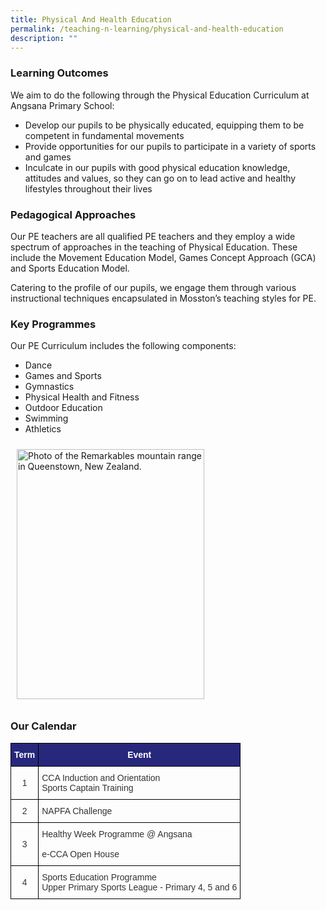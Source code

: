 ```yaml
---
title: Physical And Health Education
permalink: /teaching-n-learning/physical-and-health-education
description: ""
---
```

### Learning Outcomes

  
We aim to do the following through the Physical Education Curriculum at Angsana Primary School:  

*   Develop our pupils to be physically educated, equipping them to be competent in fundamental movements
*   Provide opportunities for our pupils to participate in a variety of sports and games
*   Inculcate in our pupils with good physical education knowledge, attitudes and values, so they can go on to lead active and healthy lifestyles throughout their lives

### Pedagogical Approaches  

Our PE teachers are all qualified PE teachers and they employ a wide spectrum of approaches in the teaching of Physical Education. These include the Movement Education Model, Games Concept Approach (GCA) and Sports Education Model.

Catering to the profile of our pupils, we engage them through various instructional techniques encapsulated in Mosston’s teaching styles for PE.&nbsp;

### Key Programmes

  
Our PE Curriculum includes the following components:  

*   Dance
*   Games and Sports
*   Gymnastics
*   Physical Health and Fitness
*   Outdoor Education
*   Swimming
*   Athletics&nbsp;

<!-- Codes by HTML.am -->

<!-- CSS Code -->
<style type="text/css">
img.GeneratedImage {
width:300px;height:400px;margin:10px;border-width:0px;border-color:#000000;border-style:solid;
}
</style>

<!-- HTML Code -->
<img class="GeneratedImage" alt="Photo of the Remarkables mountain range in Queenstown, New Zealand." src="https://angsanapri.moe.edu.sg/qql/slot/u167/academic_programmes/pe/PE%20Pictures%20Modified.PNG">


### Our Calendar  

<style type="text/css">
.tg  {border-collapse:collapse;border-spacing:0;}
.tg td{border-color:black;border-style:solid;border-width:1px;font-family:Arial, sans-serif;font-size:14px;
  overflow:hidden;padding:10px 5px;word-break:normal;}
.tg th{border-color:black;border-style:solid;border-width:1px;font-family:Arial, sans-serif;font-size:14px;
  font-weight:normal;overflow:hidden;padding:10px 5px;word-break:normal;}
.tg .tg-yxec{color:#333;text-align:center;vertical-align:middle}
.tg .tg-ujx6{color:#333;text-align:left;vertical-align:top}
.tg .tg-2srx{background-color:#27287B;color:#FFF;font-weight:bold;text-align:center;vertical-align:top}
</style>
<table class="tg">
<thead>
  <tr>
    <th class="tg-2srx">Term</th>
    <th class="tg-2srx">Event</th>
  </tr>
</thead>
<tbody>
  <tr>
    <td class="tg-yxec">1</td>
    <td class="tg-ujx6">CCA Induction and Orientation<br>Sports Captain Training</td>
  </tr>
  <tr>
    <td class="tg-yxec">2</td>
    <td class="tg-ujx6">NAPFA Challenge</td>
  </tr>
  <tr>
    <td class="tg-yxec">3</td>
    <td class="tg-ujx6">Healthy Week Programme @ Angsana<br><br>e-CCA Open House<br></td>
  </tr>
  <tr>
    <td class="tg-yxec">4</td>
    <td class="tg-ujx6">Sports Education Programme<br>Upper Primary Sports League - Primary 4, 5 and 6</td>
  </tr>
</tbody>
</table>